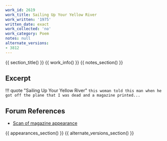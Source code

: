 ```yaml
---
work_id: 2619
work_title: Sailing Up Your Yellow River
work_written: '1975'
written_date: exact
work_collected: 'no'
work_category: Poem
notes: null
alternate_versions:
- 3812
---
```


{{ section_title() }}
{{ work_info() }}
{{ notes_section() }}
## Excerpt
!!! quote "Sailing Up Your Yellow River"
    ```
    this woman told this man
    when he got off the plane
    that I was dead
    and a magazine printed...
    ```

## Forum References
- [Scan of magazine appearance](https://bukowskiforum.com/threads/nyq-18-1976-poems-sailing-up-your-yellow-river-big-grey-balloon-things-heavy.11883/)

{{ appearances_section() }}
{{ alternate_versions_section() }}
